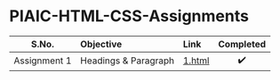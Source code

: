 # PIAIC-HTML-CSS-Assignments

| S.No. | Objective | Link | Completed |
| :---: | :--- | :--- | :---: |
| Assignment 1 | Headings & Paragraph | [1.html](/Assignment%201/1.html "Assignment 1") | :heavy_check_mark: |
